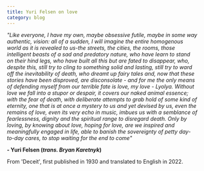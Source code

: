 ```yaml
---
title: Yuri Felsen on love
category: blog
---
```


_"Like everyone, I have my own, maybe obsessive futile, maybe in some way authentic, vision: all of a sudden, I will imagine the entire homogenous world as it is revealed to us-the streets, the cities, the rooms, those intelligent beasts of a sad and predatory nature, who have learn to stand on their hind legs, who have built all this but are fated to disappear, who, despite this, still try to cling to something solid and lasting, still try to ward off the inevitability of death, who dreamt up fairy tales and, now that these stories have been disproved, are disconsolate - and for me the only means of defending myself from our terrible fate is love, my love - Lyolya. Without love we fall into a stupor or despair, it covers our naked animal essence; with the fear of death, with deliberate attempts to grab hold of some kind of eternity, one that is at once a mystery to us and yet devised by us, even the remains of love, even its very echo in music, imbues us with a semblance of fearlessness, dignity and the spiritual range to disregard death. Only by loving, by knowing about love, hoping for love, are we inspired and meaningfully engaged in life, able to banish the sovereignty of petty day-to-day cares, to stop waiting for the end to come"_

**- Yuri Felsen (*trans. Bryan Karetnyk*)**

From 'Deceit', first published in 1930 and translated to English in 2022.